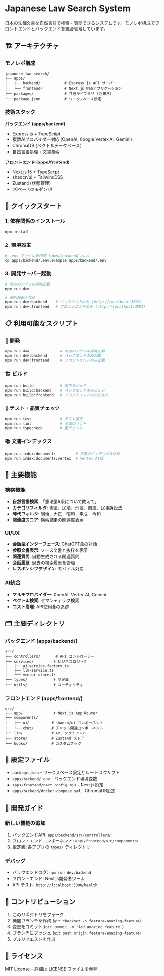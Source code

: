 # Japanese Law Search System

日本の法律文書を自然言語で検索・質問できるシステムです。モノレポ構成でフロントエンドとバックエンドを統合管理しています。

## 🏗️ アーキテクチャ

### モノレポ構成
```
japanese-law-search/
├── apps/
│   ├── backend/           # Express.js API サーバー
│   └── frontend/          # Next.js Webアプリケーション
├── packages/              # 共通ライブラリ (将来用)
└── package.json           # ワークスペース設定
```

### 技術スタック

**バックエンド (apps/backend)**
- Express.js + TypeScript
- 複数AIプロバイダー対応 (OpenAI, Google Vertex AI, Gemini)
- ChromaDB (ベクトルデータベース)
- 自然言語処理・文書検索

**フロントエンド (apps/frontend)**
- Next.js 15 + TypeScript
- shadcn/ui + TailwindCSS
- Zustand (状態管理)
- v0ベースのモダンUI

## 🚀 クイックスタート

### 1. 依存関係のインストール
```bash
npm install
```

### 2. 環境設定
```bash
# .env ファイルを作成 (apps/backend/.env)
cp apps/backend/.env.example apps/backend/.env
```

### 3. 開発サーバー起動
```bash
# 両方のアプリを同時起動
npm run dev

# 個別起動も可能
npm run dev:backend    # バックエンドのみ (http://localhost:3000)
npm run dev:frontend   # フロントエンドのみ (http://localhost:3001)
```

## 📋 利用可能なスクリプト

### 🔧 開発
```bash
npm run dev              # 両方のアプリを同時起動
npm run dev:backend      # バックエンドのみ起動
npm run dev:frontend     # フロントエンドのみ起動
```

### 🏗️ ビルド
```bash
npm run build            # 両方をビルド
npm run build:backend    # バックエンドのみビルド
npm run build:frontend   # フロントエンドのみビルド
```

### 🧪 テスト・品質チェック
```bash
npm run test             # テスト実行
npm run lint             # 全体のリント
npm run typecheck        # 型チェック
```

### 📚 文書インデックス
```bash
npm run index:documents         # 文書のインデックス作成
npm run index:documents:vertex  # Vertex AI版
```

## 🎯 主要機能

### 検索機能
- **自然言語検索**: 「憲法第9条について教えて」
- **カテゴリフィルタ**: 憲法、民法、刑法、商法、民事訴訟法
- **時代フィルタ**: 明治、大正、昭和、平成、令和
- **関連度スコア**: 検索結果の関連度表示

### UI/UX
- **会話型インターフェース**: ChatGPT風の対話
- **参照文書表示**: ソース文書と抜粋を表示
- **関連質問**: 自動生成される関連質問
- **会話履歴**: 過去の検索履歴を管理
- **レスポンシブデザイン**: モバイル対応

### AI統合
- **マルチプロバイダー**: OpenAI, Vertex AI, Gemini
- **ベクトル検索**: セマンティック検索
- **コスト管理**: API使用量の追跡

## 🗂️ 主要ディレクトリ

### バックエンド (apps/backend/)
```
src/
├── controllers/       # API コントローラー
├── services/         # ビジネスロジック
│   ├── ai-service-factory.ts
│   ├── llm-service.ts
│   └── vector-store.ts
├── types/            # 型定義
└── utils/            # ユーティリティ
```

### フロントエンド (apps/frontend/)
```
src/
├── app/              # Next.js App Router
├── components/
│   ├── ui/          # shadcn/ui コンポーネント
│   └── chat/        # チャット関連コンポーネント
├── lib/             # API クライアント
├── store/           # Zustand ストア
└── hooks/           # カスタムフック
```

## 🔧 設定ファイル

- `package.json` - ワークスペース設定とルートスクリプト
- `apps/backend/.env` - バックエンド環境変数
- `apps/frontend/next.config.mjs` - Next.js設定
- `apps/backend/docker-compose.yml` - ChromaDB設定

## 📖 開発ガイド

### 新しい機能の追加
1. バックエンドAPI: `apps/backend/src/controllers/`
2. フロントエンドコンポーネント: `apps/frontend/src/components/`
3. 型定義: 各アプリの `types/` ディレクトリ

### デバッグ
- バックエンドログ: `npm run dev:backend`
- フロントエンド: Next.js開発者ツール
- API テスト: `http://localhost:3000/health`

## 🤝 コントリビューション

1. このリポジトリをフォーク
2. 機能ブランチを作成 (`git checkout -b feature/amazing-feature`)
3. 変更をコミット (`git commit -m 'Add amazing feature'`)
4. ブランチにプッシュ (`git push origin feature/amazing-feature`)
5. プルリクエストを作成

## 📄 ライセンス

MIT License - 詳細は [LICENSE](LICENSE) ファイルを参照